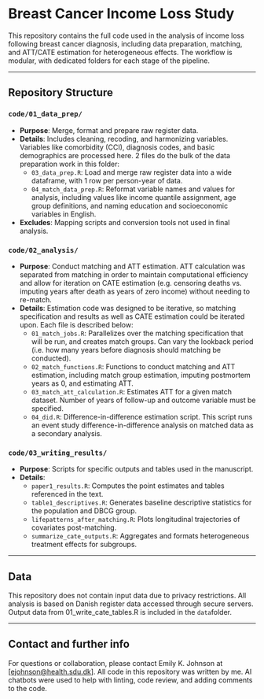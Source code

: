 # Breast Cancer Income Loss Study

This repository contains the full code used in the analysis of income loss following breast cancer diagnosis, including data preparation, matching, and ATT/CATE estimation for heterogeneous effects. The workflow is modular, with dedicated folders for each stage of the pipeline.

---

## Repository Structure

### `code/01_data_prep/`
- **Purpose**: Merge, format and prepare raw register data.
- **Details**: Includes cleaning, recoding, and harmonizing variables. Variables like comorbidity (CCI), diagnosis codes, and basic demographics are processed here. 2 files do the bulk 
of the data preparation work in this folder:
  - `03_data_prep.R`: Load and merge raw register data into a wide dataframe, with 1 row per person-year of data.
  - `04_match_data_prep.R`: Reformat variable names and values for analysis, including values like income quantile assignment, age group definitions, and naming education and 
  socioeconomic variables in English.
- **Excludes**: Mapping scripts and conversion tools not used in final analysis.

### `code/02_analysis/`
- **Purpose**: Conduct matching and ATT estimation. ATT calculation was separated from matching in order to maintain computational efficiency and allow for iteration on 
CATE estimation (e.g. censoring deaths vs. imputing years after death as years of zero income) without needing to re-match.
- **Details**: Estimation code was designed to be iterative, so matching specification and results as well as CATE estimation could be iterated upon. Each file is described below:
  - `01_match_jobs.R`: Parallelizes over the matching specification that will be run, and creates match groups. Can vary the lookback period (i.e. how many years before diagnosis
  should matching be conducted).
  - `02_match_functions.R`: Functions to conduct matching and ATT estimation, including match group estimation, imputing postmortem years as 0, and estimating ATT.
  - `03_match_att_calculation.R`: Estimates ATT for a given match dataset. Number of years of follow-up and outcome variable must be specified.
  - `04_did.R`: Difference-in-difference estimation script. This script runs an event study difference-in-difference analysis on matched data as a secondary analysis.

### `code/03_writing_results/`
- **Purpose**: Scripts for specific outputs and tables used in the manuscript.
- **Details**:
  - `paper1_results.R`: Computes the point estimates and tables referenced in the text.
  - `table1_descriptives.R`: Generates baseline descriptive statistics for the population and DBCG group.
  - `lifepatterns_after_matching.R`: Plots longitudinal trajectories of covariates post-matching.
  - `summarize_cate_outputs.R`: Aggregates and formats heterogeneous treatment effects for subgroups.

---

## Data

This repository does not contain input data due to privacy restrictions. All analysis is based on Danish register data accessed through secure servers. 
Output data from 01_write_cate_tables.R is included in the `data`folder.

---

## Contact and further info
For questions or collaboration, please contact Emily K. Johnson at [ejohnson@health.sdu.dk].
All code in this repository was written by me. AI chatbots were used to help with linting, code review, and adding comments to the code.